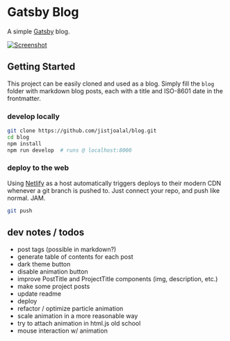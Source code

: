 # Gatsby Blog

A simple [Gatsby](https://gatsbyjs.org) blog.

[![Screenshot](https://jist-screenshotter.herokuapp.com/v1/desktop/https://jist-blog.netlify.com/)](https://jist-blog.netlify.com/)

## Getting Started

This project can be easily cloned and used as a blog. Simply fill the `blog` folder with markdown blog posts, each with a title and ISO-8601 date in the frontmatter.

### develop locally

```sh
git clone https://github.com/jistjoalal/blog.git
cd blog
npm install
npm run develop  # runs @ localhost:8000
```

### deploy to the web

Using [Netlify](https://www.netlify.com/) as a host automatically triggers deploys to their modern CDN whenever a git branch is pushed to. Just connect your repo, and push like normal. JAM.

```sh
git push
```

## dev notes / todos

- post tags (possible in markdown?)
- generate table of contents for each post
- dark theme button
- disable animation button
- improve PostTitle and ProjectTitle components (img, description, etc.)
- make some project posts
- update readme
- deploy
- refactor / optimize particle animation
- scale animation in a more reasonable way
- try to attach animation in html.js old school
- mouse interaction w/ animation

